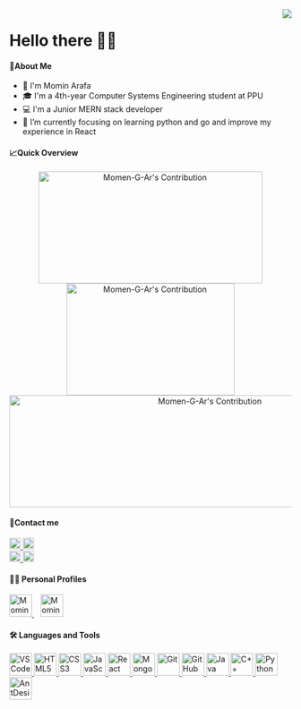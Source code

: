 <img align="right" src='https://komarev.com/ghpvc/?label=Visits&username=Momen-G-Ar&color=brightgreen&style=plastic' />

<h1>
    Hello there 👨‍💻
</h1>

<h4>📄About Me </h4>

-   👋 I'm Momin Arafa
-   🎓 I'm a 4th-year Computer Systems Engineering student at PPU
-   💻 I'm a Junior MERN stack developer
-   🌱 I’m currently focusing on learning python and go and improve my experience in React
<h4>📈Quick Overview</h4>
<p align="center">
    <img 
        src = "https://github-readme-stats.vercel.app/api?username=Momen-G-Ar&count_private=true&hide_border=true&show_icons=true" 
        alt = "Momen-G-Ar's Contribution" 
        width = 400 
        height = 200
    >
    <img 
        src = "https://github-readme-stats.vercel.app/api/top-langs/?username=Momen-G-Ar&layout=compact&hide_border=true" 
        alt = "Momen-G-Ar's Contribution" 
        width = 300 
        height = 200
    >
    <img 
        src = "https://github-readme-streak-stats.herokuapp.com/?user=Momen-G-Ar&hide_border=true" alt = "Momen-G-Ar's Contribution" 
        width = 700
        height = 200
    >
</p>

<h4>📱Contact me </h4>
<p align="left">
    <a 
        title="LinkedIn"
        target="_blank" 
        href="https://www.linkedin.com/in/momen-arafeh-07613123b" 
    >
        <img 
            height=20 
            alt="Momin Arafa on LinkedIn" 
            src="https://img.shields.io/badge/LinkedIn-Connect-blue?logo=linkedin&logoColor=white&style=plastic"
        />
    </a>
    <a 
        title="Telegram"
        target="_blank" 
        href="https://t.me/MominArafa" 
    >
        <img 
            height= 20 
            alt="Momin Arafa on Telegram" 
            src="https://img.shields.io/badge/Telegram-Join-blue?logo=telegram&style=plastic"
        />
    </a>   
    <br/>
    <a 
        title="Instagram"
        target="_blank" 
        href="https://www.instagram.com/momenarafeh/" 
    >
        <img 
            height= 20 
            alt="Momin Arafa on Instagram" 
            src="https://img.shields.io/badge/Instagram-Follow Me-red?logo=instagram&style=plastic"
        />
    </a>
    <a 
        title="Facebook"
        target="_blank" 
        href="https://www.facebook.com/momenarafeh22" 
    >
        <img 
            height= 20 
            alt="Momin Arafa on Facebook" 
            src="https://img.shields.io/badge/Facebook-Follow Me-blue?logo=facebook&style=plastic"
        />
    </a>   
</p>

<h4>👨‍💻 Personal Profiles </h4>
<p align="left">
    <a 
        title="Codeforces"
        target="_blank" 
        href="https://codeforces.com/profile/Momen-G-Ar" 
    >
            <img 
                width=40 
                height=40 
                alt="Momin Arafa on Codeforces" 
                src="https://user-images.githubusercontent.com/62269745/151356512-d7278471-0d3a-4227-bf85-736e3a692695.svg"
            />
    </a>
    &nbsp;&nbsp;
    <a 
        title="LeetCode"
        target="_blank" 
        href="https://leetcode.com/Momen-G-Ar/" 
    >
            <img 
                width=40 
                height=40 
                alt="Momin Arafa on LeetCode"  
                src="https://user-images.githubusercontent.com/62269745/151356620-abdd9024-89f8-4c4f-8ae0-67ebeb97c00b.svg"
            />
    </a>
</p>

<h4>🛠️ Languages and Tools </h4>
<p align="left">
    <a 
        title="VS Code"
        target="_blank" 
        href="https://code.visualstudio.com/"
    >
        <img 
            width="40" 
            height="40" 
            alt="VSCode" 
            src="https://user-images.githubusercontent.com/62269745/151358432-5e114212-1d71-4339-9066-7712f56326f0.svg"
        />
    </a>
    <a 
        title="HTML"
        target="_blank" 
        href="https://www.w3schools.com/html/"
    >
        <img 
            width="40" 
            height="40" 
            alt="HTML5" 
            src="https://user-images.githubusercontent.com/62269745/151359079-35edc521-9e79-4539-b542-8a7bb6234495.svg" 
        />
    </a>
    <a 
        title="CSS"
        target="_blank" 
        href="https://www.w3schools.com/css/"
    >
        <img 
            width="40" 
            height="40" 
            alt="CSS3" 
            src="https://user-images.githubusercontent.com/62269745/151359335-1e65cadc-df9f-4cf2-951b-b667fa293457.svg" 
        />
    </a>
    <a 
        title="JavaScript"
        target="_blank"
        href="https://developer.mozilla.org/en-US/docs/Web/JavaScript/"
     >
        <img 
            width="40" 
            height="40"
            alt="JavaScript"
            src="https://user-images.githubusercontent.com/62269745/151359936-62b0bb5a-20e8-44c8-8fd6-38662eba3a88.svg" 
         />
    </a>
    <a 
        title="React"    
        target="_blank"
        href="https://reactjs.org"
     >
        <img 
            width="40" 
            height="40"
            alt="React"
            src="https://user-images.githubusercontent.com/62269745/151359683-6602ec17-a473-43a5-b7e7-866d8194c959.svg" 
        />
    </a>
    <a 
        title="MongoDB"
        target="_blank"
        href="https://www.mongodb.com/">
        <img 
            width="40" 
            height="40"
            alt="MongoDB"
            src="https://user-images.githubusercontent.com/62269745/151359679-d1936e4f-c8ca-4e3a-b091-4baefbb99c3c.svg" 
         />
    </a>
    <a 
        title="Git"
        target="_blank"
        href="https://git-scm.com/">
        <img 
            width="40"
            height="40" 
            alt="Git" 
            src="https://user-images.githubusercontent.com/62269745/151359672-7056efb0-bea1-492f-9001-479006f3ecd6.svg" 
         />
    </a>
    <a 
        title="GitHub"
        target="_blank" 
        href="https://github.com/Huthaifa-Dev"
    >
        <img
            width="40" 
            height="40" 
            alt="GitHub" 
            src="https://user-images.githubusercontent.com/62269745/151359671-d93c3ac9-eeb2-465a-8277-7e70332b6e09.svg" 
            />
    </a>
    <a 
        title="Java"
        target="_blank" 
        href="https://docs.oracle.com/javase/tutorial/"
    >
        <img 
            width="40" 
            height="40" 
            alt="Java"
            src="https://user-images.githubusercontent.com/62269745/151369233-da1340f8-7aa1-43ab-b576-24198025a508.svg" 
        />
    </a>
    <a 
        title="C++"
        target="_blank" 
        href="https://www.w3schools.com/cpp/"
    >
        <img 
            width="40" 
            height="40" 
            alt="C++"
            src="https://user-images.githubusercontent.com/62269745/151369228-abccc643-638a-4462-9df8-aa20217e83f1.svg" 
        />
    </a>
    <a 
        title="Python"
        target="_blank" 
        href="https://www.python.org/doc/"
    >
        <img 
            width="40" 
            height="40" 
            alt="Python"
            src="https://user-images.githubusercontent.com/62269745/158762680-7656d503-82ff-44ec-b0d1-f857ed0b9b13.svg" 
        />
    </a>
    <a 
        title="AntDesign"
        target="_blank" 
        href="https://ant.design"
    >
        <img 
            width="40" 
            height="40" 
            alt="AntDesign"
            src="https://gw.alipayobjects.com/zos/rmsportal/KDpgvguMpGfqaHPjicRK.svg" 
        />
    </a>
</p>
